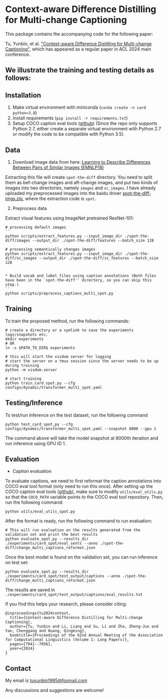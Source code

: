 # Context-aware Difference Distilling for Multi-change Captioning
This package contains the accompanying code for the following paper:

Tu, Yunbin, et al. ["Context-aware Difference Distilling for Multi-change Captioning"](https://aclanthology.org/2024.acl-long.430.pdf), which has appeared as a regular paper in ACL 2024 main conference. 

## We illustrate the training and testing details as follows:

## Installation

1. Make virtual environment with miniconda (`conda create -n card python=3.8`)
2. Install requirements (`pip install -r requirements.txt`)
3. Setup COCO caption eval tools ([github](https://github.com/tylin/coco-caption)) (Since the repo only supports Python 2.7, either create a separate virtual environment with Python 2.7 or modify the code to be compatible with Python 3.5).

## Data
1. Download image data from here: [Learning to Describe Differences Between Pairs of Similar Images (EMNLP18)](https://drive.google.com/file/d/1OVb4_3Uec_xbyUk90aWC6LFpKsIOtR7v/view?usp=sharing)

Extracting this file will create `spot-the-diff` directory. 
You need to split them as bef-change images and aft-change images, and put two kinds of images into two directories, namely `images` and `sc_images`. 
I have already uploaded my preprocessed images into the baidu driver [spot-the-diff-imgs.zip](https://pan.baidu.com/s/1KZqibrHe3bT1MBMFi5iG5w), where the extraction code is `spot`.

2. Preprocess data

 Extract visual features using ImageNet pretrained ResNet-101:
```
# processing default images
``
python scripts/extract_features.py --input_image_dir ./spot-the-diff/images --output_dir ./spot-the-diff/features --batch_size 128

# processing semantically changes images
python scripts/extract_features.py --input_image_dir ./spot-the-diff/sc_images --output_dir ./spot-the-diff/sc_features --batch_size 128


* Build vocab and label files using caption annotations (Both files have been in the `spot-the-diff'' directory, so you can skip this step.)
``
python scripts/preprocess_captions_multi_spot.py
```

## Training
To train the proposed method, run the following commands:
```
# create a directory or a symlink to save the experiments logs/snapshots etc.
mkdir experiments
# OR
ln -s $PATH_TO_DIR$ experiments

# this will start the visdom server for logging
# start the server on a tmux session since the server needs to be up during training
python -m visdom.server

# start training
python train_card_spot.py --cfg configs/dynamic/transformer_multi_spot.yaml
```

## Testing/Inference
To test/run inference on the test dataset, run the following command
```
python test_card_spot.py --cfg configs/dynamic/transformer_multi_spot.yaml --snapshot 8000 --gpu 1
```
The command above will take the model snapshot at 8000th iteration and run inference using GPU ID 1.

## Evaluation
* Caption evaluation

To evaluate captions, we need to first reformat the caption annotations into COCO eval tool format (only need to run this once). After setting up the COCO caption eval tools ([github](https://github.com/tylin/coco-caption)), make sure to modify `utils/eval_utils.py` so that the `COCO_PATH` variable points to the COCO eval tool repository. Then, run the following command:
```
python utils/eval_utils_spot.py
```

After the format is ready, run the following command to run evaluation:
```
# This will run evaluation on the results generated from the validation set and print the best results
python evaluate_spot.py --results_dir ./experiments/card_spot/eval_sents --anno ./spot-the-diff/change_multi_captions_reformat.json 
```

Once the best model is found on the validation set, you can run inference on test set:
```
python evaluate_spot.py --results_dir ./experiments/card_spot/test_output/captions --anno ./spot-the-diff/change_multi_captions_reformat.json 
```
The results are saved in `./experiments/card_spot/test_output/captions/eval_results.txt`

If you find this helps your research, please consider citing:
```
@inproceedings{tu2024context,
  title={Context-aware Difference Distilling for Multi-change Captioning},
  author={Tu, Yunbin and Li, Liang and Su, Li and Zha, Zheng-Jun and Yan, Chenggang and Huang, Qingming},
  booktitle={Proceedings of the 62nd Annual Meeting of the Association for Computational Linguistics (Volume 1: Long Papers)},
  pages={7941--7956},
  year={2024}
}
```

## Contact
My email is tuyunbin1995@foxmail.com

Any discussions and suggestions are welcome!


